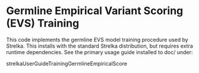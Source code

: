 
Germline Empirical Variant Scoring (EVS) Training
================================================

This code implements the germline EVS model training procedure
used by Strelka. This installs with the standard Strelka
distribution, but requires extra runtime dependencies. See
the primary usage guide installed to doc/ under:

strelkaUserGuideTrainingGermlineEmpiricalScore


